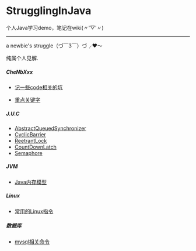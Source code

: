 # StrugglingInJava
个人Java学习demo，笔记在wiki(〃'▽'〃)
- - -
a newbie's struggle（づ￣3￣）づ╭❤～

纯属个人见解.

##### CheNbXxx

* [记一些code相关的坑](https://github.com/CheNbXxx/java-demos/wiki/记一些code相关的坑)

* [重点关键字](https://github.com/CheNbXxx/java-demos/wiki/Keyord)





##### J.U.C

* [AbstractQueuedSynchronizer](https://github.com/CheNbXxx/java-demos/wiki/AbstractQueuedSynchronizer.md)
* [CyclicBarrier](https://github.com/CheNbXxx/java-demos/wiki/CyclicBarrier)
* [ReetrantLock](https://github.com/CheNbXxx/java-demos/wiki/ReetrantLock)
* [CountDownLatch](https://github.com/CheNbXxx/java-demos/wiki/CountDownLatch)
* [Semaphore](https://github.com/CheNbXxx/java-demos/wiki/Semaphore)



##### JVM

- [Java内存模型](https://github.com/CheNbXxx/java-demos/wiki/JavaMemoryModel)



##### Linux
* [常用的Linux指令](https://github.com/CheNbXxx/java-demos/wiki/常用的Linux指令)



##### 数据库

- [mysql相关命令](https://github.com/CheNbXxx/java-demos/wiki/Mysql)
